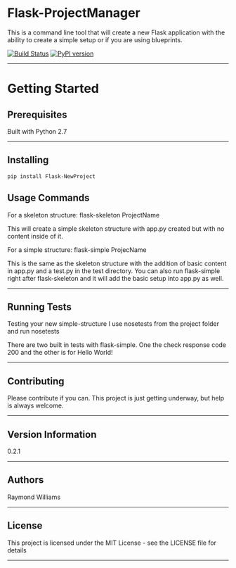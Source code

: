 Flask-ProjectManager
====================

This is a command line tool that will create a new Flask application with the ability to create a simple setup or if you are using blueprints.

[![Build Status](https://travis-ci.org/Gunak/Flask-NewProject.svg?branch=master)](https://travis-ci.org/Gunak/Flask-NewProject)
[![PyPI version](https://badge.fury.io/py/Flask-NewProject.svg)](https://badge.fury.io/py/Flask-NewProject)

* * *

Getting Started
===============

Prerequisites
-------------

Built with Python 2.7

* * *

## Installing ##

    pip install Flask-NewProject

## Usage Commands ##

For a skeleton structure:
    flask-skeleton ProjectName

This will create a simple skeleton structure with app.py created but with no content inside of it.

For a simple structure:
    flask-simple ProjecName

This is the same as the skeleton structure with the addition of basic content in app.py and a test.py in the test directory. You can also run flask-simple right after flask-skeleton and it will add the basic setup into app.py as well.

* * *

## Running Tests ##

Testing your new simple-structure
I use nosetests from the project folder and run
    nosetests

There are two built in tests with flask-simple. One the check response code 200 and the other is for Hello World!

* * *

## Contributing ##

Please contribute if you can. This project is just getting underway, but help is always welcome.

* * *

## Version Information ##

0.2.1

* * *

## Authors ##

Raymond Williams

* * *

## License ##

This project is licensed under the MIT License - see the LICENSE file for details

* * *
